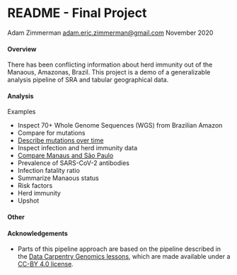 # README - Final Project
Adam Zimmerman
adam.eric.zimmerman@gmail.com
November 2020

#### Overview
There has been conflicting information about herd immunity out of the Manaous, Amazonas, Brazil.
This project is a demo of a generalizable analysis pipeline of SRA and tabular geographical data.

#### Analysis
Examples
* Inspect 70+ Whole Genome Sequences (WGS) from Brazilian Amazon
 * Compare for mutations
 * [Describe mutations over time](https://www.ncbi.nlm.nih.gov/bioproject/PRJNA662684)
* Inspect infection and herd immunity data
 * [Compare Manaus and São Paulo](https://www.medrxiv.org/content/10.1101/2020.09.16.20194787v1.full.pdf)
 * Prevalence of SARS-CoV-2 antibodies
 * Infection fatality ratio
* Summarize Manaous status
 * Risk factors
 * Herd immunity
 * Upshot

#### Other

#### Acknowledgements
* Parts of this pipeline approach are based on the pipeline described in the [Data Carpentry Genomics lessons](https://datacarpentry.org/genomics-workshop/), which are made available under a [CC-BY 4.0 license](https://creativecommons.org/licenses/by/4.0/).

